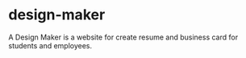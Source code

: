 # design-maker
A Design Maker is a website for create resume and business card for students and employees.
